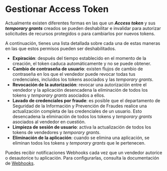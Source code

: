 # Gestionar Access Token
 
Actualmente existen diferentes formas en las que un **_Access token_** y sus **_temporary grants_** creados se pueden deshabilitar e invalidar para autorizar solicitudes de recursos protegidos o para cambiarlos por nuevos tokens.

A continuación, tienes una lista detallada sobre cada una de estas maneras en las que estos permisos pueden ser deshabilitados.

* **Expiración**: después del tiempo establecido en el momento de la creación, el token caduca automáticamente y no se puede obtener.
* **Cambio de contraseña de usuario**: existen flujos de cambio de contraseña en los que el vendedor puede revocar todas tus credenciales, incluidos los tokens asociados y las _temporary grants_.
* **Revocación de la autorización**: revocar una autorización entre el vendedor y la aplicación desencadena la eliminación de todos los tokens y _temporary grants_ asociados a ellos.
* **Lavado de credenciales por fraude**: es posible que el departamento de Seguridad de la Información y Prevención de Fraudes realice una actualización completa de las credenciales de un usuario. Esto desencadena la eliminación de todos los tokens y _temporary grants_ asociados al vendedor en cuestión.
* **Limpieza de sesión de usuario**: activa la actualización de todos los tokens de vendedores y _temporary grants_.
* **Eliminación de la aplicación**: cuando se elimina una aplicación, se eliminan todos los tokens y _temporary grants_ que le pertenecen.

Puedes recibir notificaciones Webhooks cada vez que un vendedor autorice o desautorice tu aplicación. Para configurarlas, consulta la documentación de [Webhooks](/developers/es/docs/checkout-pro/additional-content/your-integrations/notifications/webhooks).